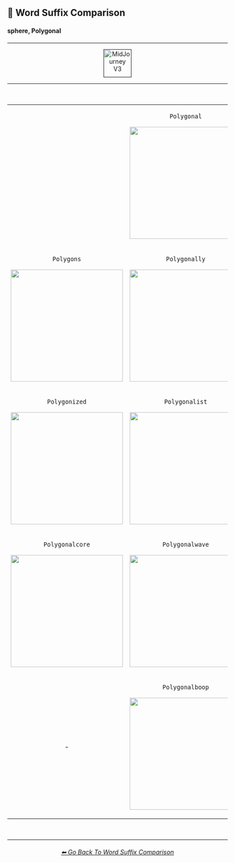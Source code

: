<h2>📓 Word Suffix Comparison</h2>
<h4>sphere, Polygonal</h4>

<hr><!--------------->

<div align="center">

[<img src="/Images/Repo_Parts/Buttons/Version_Buttons/button_version_V3_active.webp?raw=true" alt="MidJourney V3" height="64" />]()

</div>

<hr>
<br>

<div align="center">

<table>
	<tr align=center valign=middle>
		<th>
			<br>
		</th>
        <td>
			<p><code>Polygonal</code></p><p><img src="/Images/MJ_V3/Comparison_Page_Images/Word_Suffix_Comparison/sphere_Polygonal.png?raw=true" width="256" /></p>
        </td>
		<th>
			<br>
		</th>
	</tr>
	<tr align=center valign=middle>
        <td>
			<p><code>Polygons</code></p><p><img src="/Images/MJ_V3/Comparison_Page_Images/Word_Suffix_Comparison/sphere_Polygons.png?raw=true" width="256" /></p>
        </td>
        <td>
			<p><code>Polygonally</code></p><p><img src="/Images/MJ_V3/Comparison_Page_Images/Word_Suffix_Comparison/sphere_Polygonally.png?raw=true" width="256" /></p>
        </td>
        <td>
			<p><code>Polygonality</code></p><p><img src="/Images/MJ_V3/Comparison_Page_Images/Word_Suffix_Comparison/sphere_Polygonality.png?raw=true" width="256" /></p>
        </td>
	</tr>
	<tr align=center valign=middle>
        <td>
			<p><code>Polygonized</code></p><p><img src="/Images/MJ_V3/Comparison_Page_Images/Word_Suffix_Comparison/sphere_Polygonized.png?raw=true" width="256" /></p>
        </td>
        <td>
			<p><code>Polygonalist</code></p><p><img src="/Images/MJ_V3/Comparison_Page_Images/Word_Suffix_Comparison/sphere_Polygonalist.png?raw=true" width="256" /></p>
        </td>
        <td>
			<p><code>Polygonalistic</code></p><p><img src="/Images/MJ_V3/Comparison_Page_Images/Word_Suffix_Comparison/sphere_Polygonalistic.png?raw=true" width="256" /></p>
        </td>
	</tr>
	<tr align=center valign=middle>
        <td>
			<p><code>Polygonalcore</code></p><p><img src="/Images/MJ_V3/Comparison_Page_Images/Word_Suffix_Comparison/sphere_Polygonalcore.png?raw=true" width="256" /></p>
        </td>
        <td>
			<p><code>Polygonalwave</code></p><p><img src="/Images/MJ_V3/Comparison_Page_Images/Word_Suffix_Comparison/sphere_Polygonalwave.png?raw=true" width="256" /></p>
        </td>
        <td>
			<p><code>Polygonalpunk</code></p><p><img src="/Images/MJ_V3/Comparison_Page_Images/Word_Suffix_Comparison/sphere_Polygonalpunk.png?raw=true" width="256" /></p>
        </td>
	</tr>
	<tr align=center valign=middle>
		<td>-</td>
        <td>
			<p><code>Polygonalboop</code></p><p><img src="/Images/MJ_V3/Comparison_Page_Images/Word_Suffix_Comparison/sphere_Polygonalboop.png?raw=true" width="256" /></p>
        </td>
		<td>-</td>
	</tr>
</table>

</div>

<br>


<hr><!--------------->
<div align="center">
<h6><a href="/Pages/MJ_V3/Comparison_Pages/Prompt_Writing/Word_Suffix_Comparison.md">⬅ Go Back To Word Suffix Comparison</a></h6>
</div>